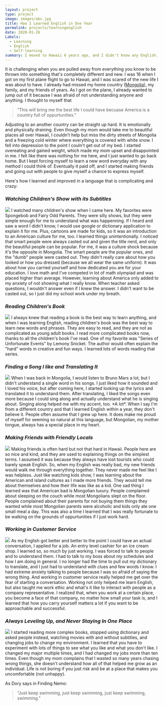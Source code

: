 ```yaml
---
layout: project
type: project
image: images/abc.jpg
title: How I Learned English in One Year
permalink: projects/learningenglish
date: 2020-01-26
Labels:
  - Learning
  - English
  - Self-learning
summary: I moved to Hawaii 6 years ago, and I didn't know any English. I didn't understand anybody, and I coulnd't make myself understood 99% of the time. But here's how I learned the language faster than most people. 
---
```


It is challenging when you are pulled away from everything you know to be thrown into
something that's completely different and new. I was 16 when I got on my first plane 
flight to go to Hawaii, and I was scared of the new life I was about to have. 
I already had missed my home country ([Mongolia](https://en.wikipedia.org/wiki/Mongolia)), my family, and my friends of years.
As I got on the plane, I already wanted to jump out of it because I was afraid of
not understanding anyone and anything. I thought to myself that 
 > "This will bring me the best life I could have becuase 
 > America is a country full of oppurtunities."

Adjusting to an another country can be straight up hard. It is emotionally and
physically draining. Even though my mom would take me to beautiful places all over
Hawaii, I couldn't help but miss the dirty streets of Mongolia and a freezing cold 
winter where everything is covered with white snow. I fell into depression to the
point I couln't get out of my bed. I started overeating and gained weight, which
made my mom upset and disappointed in me. I felt like there was nothing for me here, 
and I just wanted to go back home. But I kept forcing myself to learn a new word
everyday with any method I could think of. Eventually it paid off, and I started
making friends and going out with people to give myself a chance to express myself.

Here's how I learned and improved in a language that is complicating and crazy:

### *Watching Children's Show with its Subtitles*
<img class="ui small right floated rounded image" src="/images/spongebob.jpg">
I watched many children's show when I came here. My favorites were Spongebob and
Fairy Odd Parents. They were silly shows, but they were simple enough for me to
understand what was happenning. If I heard and saw a word I didn't know, I would
use google or dictionary application to explain it for me. Plus, cartoons are 
made for kids, so it was an introduction to an American culture for me, too. 
I learned things unintentionally. I noticed that smart people were always casted 
out and given the title nerd, and only the beautiful people can be popular. For me,
it was a culture shock because it's the opposite in Mongolia. The smart people are
the popular ones, and the "dumb" people were casted out. They didn't really care
about how you looked or how you dressed (because we all wear the same uniform). It 
was about how you carried yourself and how dedicated you are for your education. I love 
math and I've competed in lot of math olympiad and was placed higher than average. 
However, learning about America only added to my anxiety of not showing what I really 
know. When teacher asked questions, I wouldn't answer even if I knew the answer. 
I didn't want to be casted out, so I just did my school work under my breath. 

### *Reading Children's Book*
<img class="ui small right floated rounded image" src="/images/books.jpg">
I always knew that reading a book is the best way to learn anything, and when I was 
learning English, reading children's book was the best way to learn new words and phrases.
They are easy to read, and they are not as complicated as young adult books. I read 
more complicated books now, thanks to all the children's book I've read. One of my
favorite was "Series of Unfortunate Events" by Lemony Snicket. The author would
often explain the "hard" words in creative and fun ways. I learned lots of words 
reading that series. 

### *Finding a Song I like and Translating It*
<img class="ui small right floated rounded image" src="/images/songs.jpg">
When I was back in Mongolia, I would listen to Bruno Mars a lot, but I didn't understand
a single word in his songs. I just liked how it sounded and I loved his voice, but
after coming here, I started looking up the lyrics and translated it to understand
them. After translating, I liked the songs even more because I could sing along and
actually understand what he is singing about. Singing along helped me with
my accent, too. *A lot*. When I say I'm from a different country and that I learned 
English within a year, they don't believe it. People often assume that I grew up here.
It does make me proud of myself for seeming so natural at this language, but
Mongolian, my mother tongue, always has a special place in my heart. 

### *Making Friends with Friendly Locals*
<img class="ui small right floated rounded image" src="/images/friends.jpg">
Making friends is often hard but not that hard in Hawaii. People here are so nice and 
kind, and they are used to explaining things on the simplest terms. I assumed it was 
because they always have lost tourists who could barely speak English. So, when my
English was really bad, my new friends would walk me through everything together. 
They never made me feel like I was helpless. Just like watching kids show, I was 
learning about the American and island cultures as I made more friends. They would 
tell me about themselves and how their life was like as a kid. One sad thing I learned
was that American bad is Mongolian luxury. People complained about sleeping on the 
couch while most Mongolians slept on the floor. People complained about their parents 
for not buying them things they wanted while most Mongolian parents were alcoholic and
kids only ate one small meal a day. This was also a time I learned that I was really 
fortunate to be walking on the grounds of oppurtunities if I just work hard.  

### *Working in Customer Service*
<img class="ui small right floated rounded image" src="/images/cashier.jpg">
As my English got better and better to the point I could have an actual conversation, 
I applied for a job. An entry level cashier for an ice cream shop. I learned so, so 
much by just working. I was forced to talk to people and to understand them. I had to 
talk to my boss about my schedules and how I am doing in general. I no longer had the 
time to pull out my dictionary to translate, and I just had to understand with clues 
and few words I know. I had extreme anxiety talking to people because I was so afraid 
of saying the wrong thing. And working in customer service really helped me get over 
the fear of starting a conversation. Working not only helped me learn English, but 
also taught me work ethic and what's it like to interact with people as a company 
representative. I realized that, when you work at a certain place, you become a 
face of that company, no matter how small your task is, and I learned that how you 
carry yourself matters a lot if you want to be approachable and successful. 

### *Always Leveling Up, and Never Staying In One Place*
<img class="ui small right floated rounded image" src="/images/dory.jpg">
I started reading more complex books, stopped using dictionary and asked people instead,
watching movies with and without subtitles, and changing jobs to change my environment. 
I learned that you have to experiment with lots of things to see what you like and
what you don't like. I changed my major multiple times, and I had changed my jobs more than ten times. 
Even though my mom complains that I wasted so many years chasing wrong things, she 
doesn't understand how all of that helped me grow as an individual. Life is not boring 
if you just risk and be at a place that makes you uncomfortable (not unhappy).

As Dory says in Finding Nemo:
 > "Just keep swimming, just keep swimming, just keep swimming, swimming."
